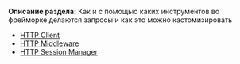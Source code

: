 **Описание раздела:** Как и с помощью каких инструментов во фрейморке делаются запросы и как это можно кастомизировать

* [HTTP Client](http-client.md)
* [HTTP Middleware](http-middleware.md)
* [HTTP Session Manager](http-session-manager.md)